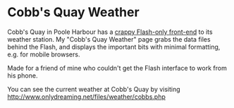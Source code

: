 Cobb's Quay Weather
===================

Cobb's Quay in Poole Harbour has a [crappy Flash-only front-end](http://www.cobbs-quay-weather.co.uk/) to its weather station. My "Cobb's Quay Weather" page grabs the data files behind the Flash, and displays the important bits with minimal formatting, e.g. for mobile browsers.

Made for a friend of mine who couldn't get the Flash interface to work from his phone.

You can see the current weather at Cobb's Quay by visiting http://www.onlydreaming.net/files/weather/cobbs.php
